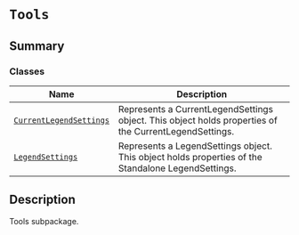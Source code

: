 # `Tools`

<a id="summary"></a>

## Summary

### Classes

| Name | Description |
|-----------------------------------------------------------------------------------------------------------------------------------------|---------------------------------------------------------------------------------------------------------|
| [`CurrentLegendSettings`](CurrentLegendSettings.md#ansys.mechanical.stubs.v242.Ansys.Mechanical.Graphics.Tools.CurrentLegendSettings)   | Represents a CurrentLegendSettings object. This object holds properties of the CurrentLegendSettings.   |
| [`LegendSettings`](LegendSettings.md#ansys.mechanical.stubs.v242.Ansys.Mechanical.Graphics.Tools.LegendSettings)                        | Represents a LegendSettings object. This object holds properties of the Standalone LegendSettings.      |

<a id="description"></a>

## Description

Tools subpackage.

<!-- !! processed by numpydoc !! -->

